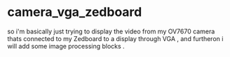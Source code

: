 # camera_vga_zedboard
so i'm basically just trying to display the video from my OV7670 camera thats connected to my Zedboard to a display through VGA , and furtheron i will add some image processing blocks .
